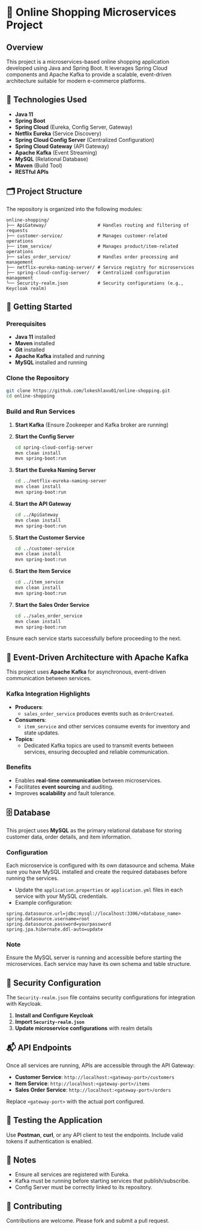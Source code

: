 
# 🛒 Online Shopping Microservices Project

## Overview

This project is a microservices-based online shopping application developed using Java and Spring Boot. It leverages Spring Cloud components and Apache Kafka to provide a scalable, event-driven architecture suitable for modern e-commerce platforms.

## 🧰 Technologies Used

- **Java 11**
- **Spring Boot**
- **Spring Cloud** (Eureka, Config Server, Gateway)
- **Netflix Eureka** (Service Discovery)
- **Spring Cloud Config Server** (Centralized Configuration)
- **Spring Cloud Gateway** (API Gateway)
- **Apache Kafka** (Event Streaming)
- **MySQL** (Relational Database)
- **Maven** (Build Tool)
- **RESTful APIs**

## 🗂️ Project Structure

The repository is organized into the following modules:

```
online-shopping/
├── ApiGateway/                   # Handles routing and filtering of requests
├── customer-service/             # Manages customer-related operations
├── item_service/                 # Manages product/item-related operations
├── sales_order_service/          # Handles order processing and management
├── netflix-eureka-naming-server/ # Service registry for microservices
├── spring-cloud-config-server/   # Centralized configuration management
└── Security-realm.json           # Security configurations (e.g., Keycloak realm)
```

## 🚀 Getting Started

### Prerequisites

- **Java 11** installed
- **Maven** installed
- **Git** installed
- **Apache Kafka** installed and running
- **MySQL** installed and running

### Clone the Repository

```bash
git clone https://github.com/lokeshlavu01/online-shopping.git
cd online-shopping
```

### Build and Run Services

1. **Start Kafka** (Ensure Zookeeper and Kafka broker are running)

2. **Start the Config Server**

   ```bash
   cd spring-cloud-config-server
   mvn clean install
   mvn spring-boot:run
   ```

3. **Start the Eureka Naming Server**

   ```bash
   cd ../netflix-eureka-naming-server
   mvn clean install
   mvn spring-boot:run
   ```

4. **Start the API Gateway**

   ```bash
   cd ../ApiGateway
   mvn clean install
   mvn spring-boot:run
   ```

5. **Start the Customer Service**

   ```bash
   cd ../customer-service
   mvn clean install
   mvn spring-boot:run
   ```

6. **Start the Item Service**

   ```bash
   cd ../item_service
   mvn clean install
   mvn spring-boot:run
   ```

7. **Start the Sales Order Service**

   ```bash
   cd ../sales_order_service
   mvn clean install
   mvn spring-boot:run
   ```

Ensure each service starts successfully before proceeding to the next.

## 🧵 Event-Driven Architecture with Apache Kafka

This project uses **Apache Kafka** for asynchronous, event-driven communication between services.

### Kafka Integration Highlights

- **Producers**:
  - `sales_order_service` produces events such as `OrderCreated`.
- **Consumers**:
  - `item_service` and other services consume events for inventory and state updates.
- **Topics**:
  - Dedicated Kafka topics are used to transmit events between services, ensuring decoupled and reliable communication.

### Benefits

- Enables **real-time communication** between microservices.
- Facilitates **event sourcing** and auditing.
- Improves **scalability** and fault tolerance.

## 🗄️ Database

This project uses **MySQL** as the primary relational database for storing customer data, order details, and item information.

### Configuration

Each microservice is configured with its own datasource and schema. Make sure you have MySQL installed and create the required databases before running the services.

- Update the `application.properties` or `application.yml` files in each service with your MySQL credentials.
- Example configuration:

```properties
spring.datasource.url=jdbc:mysql://localhost:3306/<database_name>
spring.datasource.username=root
spring.datasource.password=yourpassword
spring.jpa.hibernate.ddl-auto=update
```

### Note

Ensure the MySQL server is running and accessible before starting the microservices. Each service may have its own schema and table structure.

## 🔐 Security Configuration

The `Security-realm.json` file contains security configurations for integration with Keycloak.

1. **Install and Configure Keycloak**
2. **Import `Security-realm.json`**
3. **Update microservice configurations** with realm details

## 📬 API Endpoints

Once all services are running, APIs are accessible through the API Gateway:

- **Customer Service**: `http://localhost:<gateway-port>/customers`
- **Item Service**: `http://localhost:<gateway-port>/items`
- **Sales Order Service**: `http://localhost:<gateway-port>/orders`

Replace `<gateway-port>` with the actual port configured.

## 🧪 Testing the Application

Use **Postman**, **curl**, or any API client to test the endpoints. Include valid tokens if authentication is enabled.

## 📌 Notes

- Ensure all services are registered with Eureka.
- Kafka must be running before starting services that publish/subscribe.
- Config Server must be correctly linked to its repository.

## 🤝 Contributing

Contributions are welcome. Please fork and submit a pull request.
